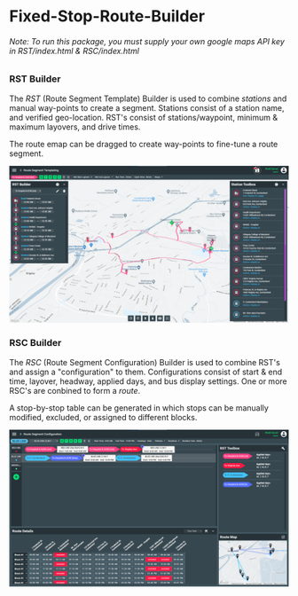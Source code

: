 # Fixed-Stop-Route-Builder
###### Note: To run this package, you must supply your own google maps API key in RST/index.html & RSC/index.html

### RST Builder
The _RST_ (Route Segment Template) Builder is used to combine _stations_ and manual way-points to create a segment.
Stations consist of a station name, and verified geo-location.
RST's consist of stations/waypoint, minimum & maximum layovers, and drive times.

The route emap can be dragged to create way-points to fine-tune a route segment. 

![rst builder](/media/rst_builder_example.png) 

### RSC Builder
The _RSC_ (Route Segment Configuration) Builder is used to combine RST's and assign a "configuration" to them.
Configurations consist of start & end time, layover, headway, applied days, and bus display settings.
One or more RSC's are conbined to form a _route_.

A stop-by-stop table can be generated in which stops can be manually modified, excluded, or assigned to different blocks.

![rsc builder](/media/rsc_builder_example.png)
